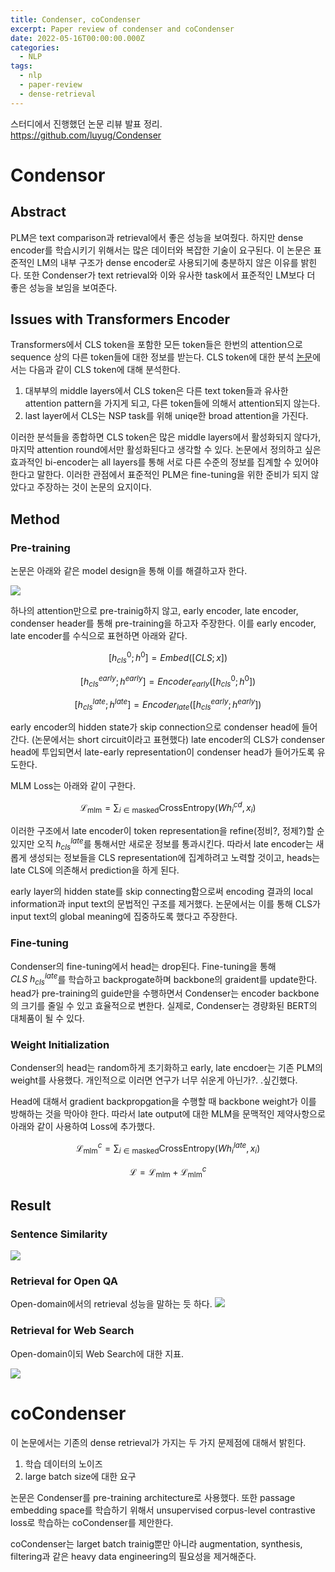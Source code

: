 ```yaml
---
title: Condenser, coCondenser
excerpt: Paper review of condenser and coCondenser
date: 2022-05-16T00:00:00.000Z
categories: 
  - NLP
tags:
  - nlp
  - paper-review
  - dense-retrieval
---
```

스터디에서 진행했던 논문 리뷰 발표 정리.  
https://github.com/luyug/Condenser

# Condensor
## Abstract
PLM은 text comparison과 retrieval에서 좋은 성능을 보여줬다. 하지만 dense encoder를 학습시키기 위해서는 많은 데이터와 복잡한 기술이 요구된다. 
이 논문은 표준적인 LM의 내부 구조가 dense encoder로 사용되기에 충분하지 않은 이유를 밝힌다. 또한 Condenser가 text retrieval와 이와 유사한 task에서 표준적인 LM보다 더 좋은 성능을 보임을 보여준다.

## Issues with Transformers Encoder
Transformers에서 CLS token을 포함한 모든 token들은 한번의 attention으로 sequence 상의 다른 token들에 대한 정보를 받는다.  CLS token에 대한 분석 [논문](https://arxiv.org/abs/1906.04341)에서는 다음과 같이 CLS token에 대해 분석한다.
1. 대부부의 middle layers에서 CLS token은 다른 text token들과 유사한 attention pattern을 가지게 되고, 다른 token들에 의해서 attention되지 않는다.
2. last layer에서 CLS는 NSP task를 위해 uniqe한 broad attention을 가진다. 

이러한 분석들을 종합하면 CLS token은 많은 middle layers에서 활성화되지 않다가, 마지막 attention round에서만 활성화된다고 생각할 수 있다. 논문에서 정의하고 싶은 효과적인 bi-encoder는 all layers를 통해 서로 다른 수준의 정보를 집계할 수 있어야 한다고 말한다. 이러한 관점에서 표준적인 PLM은 fine-tuning을 위한 준비가 되지 않았다고 주장하는 것이 논문의 요지이다. 

## Method
### Pre-training
논문은 아래와 같은 model design을 통해 이를 해결하고자 한다.

![](/assets/Condenser,coCondenser/20220516170729.png)  

하나의 attention만으로 pre-trainig하지 않고, early encoder, late encoder, condenser header를 통해 pre-training을 하고자 주장한다. 이를 early encoder, late encoder를 수식으로 표현하면 아래와 같다.

$$[h^{0}_{cls};h^{0}] = Embed([CLS;x])$$   

$$[h^{early}_{cls};h^{early}] = Encoder_{early}([h^{0}_{cls};h^{0}])$$    

$$[h^{late}_{cls};h^{late}] = Encoder_{late}([h^{early}_{cls};h^{early}])$$    

early encoder의 hidden state가 skip connection으로 condenser head에 들어간다. (논문에서는 short circuit이라고 표현했다) late encoder의 CLS가 condenser head에 투입되면서 late-early representation이 condenser head가 들어가도록 유도한다.

MLM Loss는 아래와 같이 구한다.

$$\mathcal{L}_\text{mlm} = \sum_{i \in \text{masked}} \text{CrossEntropy}(W h^{cd}_i, x_i)$$  

이러한 구조에서 late encoder이 token representation을 refine(정비?, 정제?)할 순 있지만 오직 $h^{late}_{cls}$를 통해서만 새로운 정보를 통과시킨다. 따라서 late encoder는 새롭게 생성되는 정보들을 CLS representation에 집계하려고 노력할 것이고, heads는 late CLS에 의존해서 prediction을 하게 된다.

early layer의 hidden state를 skip connecting함으로써 encoding 결과의 local information과 input text의 문법적인 구조를 제거했다. 논문에서는 이를 통해 CLS가 input text의 global meaning에 집중하도록 했다고 주장한다.

### Fine-tuning
Condenser의 fine-tuning에서 head는 drop된다. Fine-tuning을 통해 $CLS\ h^{late}_{cls}$를 학습하고 backprogate하며 backbone의 graident를 update한다. head가 pre-training의 guide만을 수행하면서 Condenser는 encoder backbone의 크기를 줄일 수 있고 효율적으로 변한다. 
실제로, Condenser는 경량화된 BERT의 대체품이 될 수 있다.

### Weight Initialization
Condenser의 head는 random하게 초기화하고 early, late encdoer는 기존 PLM의 weight를 사용했다. 개인적으로 이러면 연구가 너무 쉬운게 아닌가?. .싶긴했다. 

Head에 대해서 gradient backpropgation을 수행할 때 backbone weight가 이를 방해하는 것을 막아야 한다. 따라서 late output에 대한 MLM을 문맥적인 제약사항으로 아래와 같이 사용하여 Loss에 추가했다. 

$$\mathcal{L}_\text{mlm}^c = \sum_{i \in \text{masked}} \text{CrossEntropy}(W h^{late}_i, x_i)$$   

$$\mathcal{L} = \mathcal{L}_\text{mlm} + \mathcal{L}_\text{mlm}^c$$

## Result
### Sentence Similarity

![](/assets/images/Condenser,coCondenser/20220516174926.png)  

### Retrieval for Open QA
Open-domain에서의 retrieval 성능을 말하는 듯 하다.
![](/assets/images/Condenser,coCondenser/20220516175155.png)  

### Retrieval for Web Search
Open-domain이되 Web Search에 대한 지표.

![](/assets/images/Condenser,coCondenser/20220516175321.png)  


# coCondenser
이 논문에서는 기존의 dense retrieval가 가지는 두 가지 문제점에 대해서 밝힌다.
1. 학습 데이터의 노이즈
2. large batch size에 대한 요구  

논문은 Condenser를 pre-training architecture로 사용했다. 또한 passage embedding space를 학습하기 위해서 unsupervised corpus-level contrastive loss로 학습하는 coCondenser를 제안한다.

coCondenser는 larget batch trainig뿐만 아니라 augmentation, synthesis, filtering과 같은 heavy data engineering의 필요성을 제거해준다. 